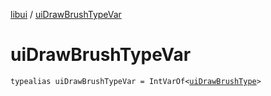 [libui](index.md) / [uiDrawBrushTypeVar](./ui-draw-brush-type-var.md)

# uiDrawBrushTypeVar

`typealias uiDrawBrushTypeVar = IntVarOf<`[`uiDrawBrushType`](ui-draw-brush-type.md)`>`
